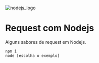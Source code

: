 ![nodejs_logo](https://user-images.githubusercontent.com/1257048/84824472-5fa9ca80-aff6-11ea-918c-64570bfc06f8.png)

# Request com Nodejs

Alguns sabores de request em Nodejs.

    npm i
    node [escolha o exemplo]
